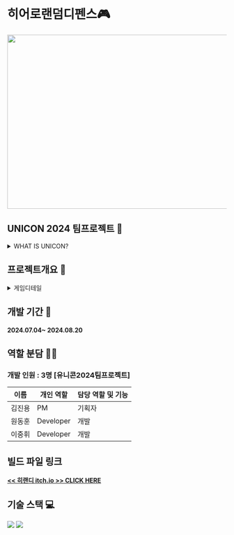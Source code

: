 # 히어로랜덤디펜스🎮
<img width="700" height="400" src="https://github.com/user-attachments/assets/f8044a8e-dcd0-495d-ba23-cc73c03133a2">

## UNICON 2024 팀프로젝트 👥
<details>
<summary>WHAT IS UNICON?</summary> 
<div markdown="1">
<br>

### [<< UNICON2024 출품작 링크>> CLICK HERE](https://unicon2024.notion.site/UNICON-2024-2efd0ae05b2948eda41b8ba445bb1cde)

<br>

<img width="1600" height="650" src="https://github.com/user-attachments/assets/ef3d5368-91c8-4d06-93ba-b43f611d78fc">
<img width="1600" height="650" src="https://github.com/user-attachments/assets/4639435f-fbd1-424a-a7a8-0fefdc76c871">

</div>
</details>

## 프로젝트개요 🔎
<details>
<summary>게임디테일</summary> 
<div markdown="1">
  
#### 게임설명1
<img width="600" src="https://github.com/user-attachments/assets/535a43a2-d9c6-43f4-b63f-aadaa18f586d">

#### 게임설명2
<img width="600" src="https://github.com/user-attachments/assets/380b801d-9e56-4b9f-b975-ffbb20f6eeea">

#### 게임설명3
<img width="600" src="https://github.com/user-attachments/assets/68f43718-c6a4-4948-9e88-a523bba2b14f">

#### 게임설명4
<img width="600" src="https://github.com/user-attachments/assets/4b345969-a196-4f28-adc5-0af179fef01e">

</div>
</details>

## 개발 기간 📅
#### 2024.07.04~ 2024.08.20

## 역할 분담 🧑‍💻
### 개발 인원 : 3명 [유니콘2024팀프로젝트]
| 이름 | 개인 역할 | 담당 역할 및 기능 |
| ------ | ---------- | ------ |
| 김진용 | PM | 기획자 |
| 원동훈 | Developer | 개발 |
| 이중휘 | Developer | 개발 |

## 빌드 파일 링크
#### [<< 히랜디 itch.io >> CLICK HERE](https://wjh9330.itch.io/herorandomdefence)

## 기술 스택 💻
<img src="https://img.shields.io/badge/Unity-FFFFFF?style=for-the-badge&logo=Unity&logoColor=black">
<img src="https://img.shields.io/badge/csharp-512BD4?style=for-the-badge&logo=csharp&logoColor=white">
